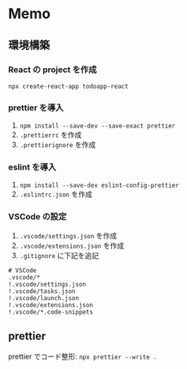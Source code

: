 # Memo

## 環境構築

### React の project を作成

`npx create-react-app todoapp-react`

### prettier を導入

1. `npm install --save-dev --save-exact prettier`
2. `.prettierrc` を作成
3. `.prettierignore` を作成

### eslint を導入

1. `npm install --save-dev eslint-config-prettier`
2. `.eslintrc.json` を作成

### VSCode の設定

1. `.vscode/settings.json` を作成
2. `.vscode/extensions.json` を作成
3. `.gitignore` に下記を追記

```
# VSCode
.vscode/*
!.vscode/settings.json
!.vscode/tasks.json
!.vscode/launch.json
!.vscode/extensions.json
!.vscode/*.code-snippets
```

## prettier

prettier でコード整形: `npx prettier --write .`
